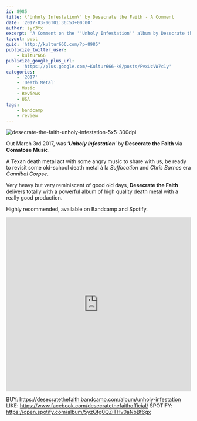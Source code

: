 ```yaml
---
id: 8985
title: \'Unholy Infestation\' by Desecrate the Faith - A Comment
date: '2017-03-06T01:36:53+00:00'
author: syr3fx
excerpt: 'A Comment on the ''Unholy Infestation'' album by Desecrate the Faith (2017).'
layout: post
guid: 'http://kultur666.com/?p=8985'
publicize_twitter_user:
    - kultur666
publicize_google_plus_url:
    - 'https://plus.google.com/+Kultur666-k6/posts/PvxUzVW7c1y'
categories:
    - '2017'
    - 'Death Metal'
    - Music
    - Reviews
    - USA
tags:
    - bandcamp
    - review
---
```


![desecrate-the-faith-unholy-infestation-5x5-300dpi](http://localhost:8080/wp-content/uploads/2017/03/desecrate-the-faith-unholy-infestation-5x5-300dpi.jpg)

Out March 3rd 2017, was ‘***Unholy Infestation***‘ by **Desecrate the Faith** via **Comatose Music**.

A Texan death metal act with some angry music to share with us, be ready to revisit some old-school death metal à la *Suffocation* and *Chris Barnes* era *Cannibal Corpse*.

Very heavy but very reminiscent of good old days, **Desecrate the Faith** delivers totally with a powerful album of high quality death metal with a really good production.

Highly recommended, available on Bandcamp and Spotify.

<iframe style="border: 0; width: 100%; height: 472px;" src="https://bandcamp.com/EmbeddedPlayer/album=3508183829/size=large/bgcol=333333/linkcol=e99708/tracklist=false/transparent=true/" seamless></iframe>

BUY: <https://desecratethefaith.bandcamp.com/album/unholy-infestation>
LIKE: <https://www.facebook.com/desecratethefaithofficial/>
SPOTIFY: <https://open.spotify.com/album/5yzQfg0QZiTHv0aNbBf6gx>